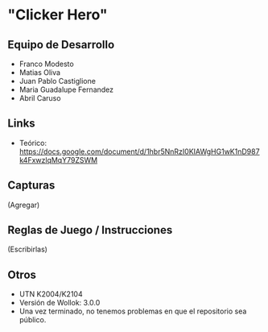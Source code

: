 # "Clicker Hero"

## Equipo de Desarrollo

- Franco Modesto
- Matias Oliva
- Juan Pablo Castiglione
- Maria Guadalupe Fernandez
- Abril Caruso

## Links

- Teórico: https://docs.google.com/document/d/1hbr5NnRzI0KIAWgHG1wK1nD987k4FxwzlqMqY79ZSWM

## Capturas

(Agregar)

## Reglas de Juego / Instrucciones

(Escribirlas)

## Otros

- UTN K2004/K2104
- Versión de Wollok: 3.0.0
- Una vez terminado, no tenemos problemas en que el repositorio sea público.

